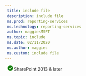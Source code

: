 ```yaml
---
 title: include file
 description: include file
 ms.prod: reporting-services
 ms.technology: reporting-services
 author: maggiesMSFT
 ms.topic: include
 ms.date: 02/11/2020
 ms.author: maggies
 ms.custom: include file
---
```



 ![Yes](media/yes2.png)SharePoint 2013 & later